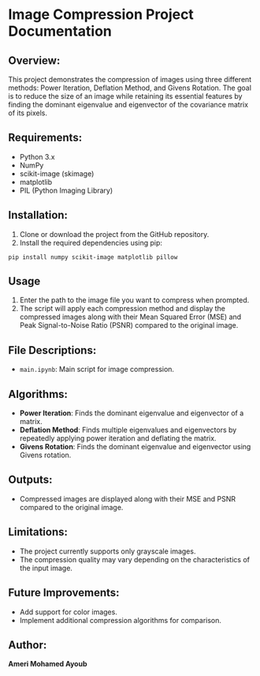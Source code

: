 # Image Compression Project Documentation

## Overview:
This project demonstrates the compression of images using three different methods: Power Iteration, Deflation Method, and Givens Rotation. The goal is to reduce the size of an image while retaining its essential features by finding the dominant eigenvalue and eigenvector of the covariance matrix of its pixels.

## Requirements:
- Python 3.x
- NumPy
- scikit-image (skimage)
- matplotlib
- PIL (Python Imaging Library)

## Installation:
1. Clone or download the project from the GitHub repository.
2. Install the required dependencies using pip:

`pip install numpy scikit-image matplotlib pillow`

## Usage
1. Enter the path to the image file you want to compress when prompted.
2. The script will apply each compression method and display the compressed images along with their Mean Squared Error (MSE) and Peak Signal-to-Noise Ratio (PSNR) compared to the original image.

## File Descriptions:
- `main.ipynb`: Main script for image compression.
## Algorithms:
- **Power Iteration**: Finds the dominant eigenvalue and eigenvector of a matrix.
- **Deflation Method**: Finds multiple eigenvalues and eigenvectors by repeatedly applying power iteration and deflating the matrix.
- **Givens Rotation**: Finds the dominant eigenvalue and eigenvector using Givens rotation.

## Outputs:
- Compressed images are displayed along with their MSE and PSNR compared to the original image.

## Limitations:
- The project currently supports only grayscale images.
- The compression quality may vary depending on the characteristics of the input image.

## Future Improvements:
- Add support for color images.
- Implement additional compression algorithms for comparison.

## Author:
__Ameri Mohamed Ayoub__

